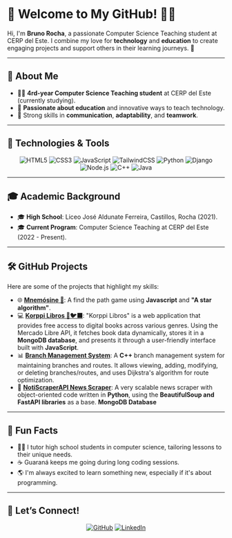 # 🌟 Welcome to My GitHub! 👨‍💻  
Hi, I'm **Bruno Rocha**, a passionate Computer Science Teaching student at CERP del Este. I combine my love for **technology** and **education** to create engaging projects and support others in their learning journeys. 🚀  

---

## 🎯 About Me  
- 👨‍🏫 **4rd-year Computer Science Teaching student** at CERP del Este (currently studying).  
- 🌱 **Passionate about education** and innovative ways to teach technology.  
- 🤝 Strong skills in **communication**, **adaptability**, and **teamwork**.  

---

## 🔧 Technologies & Tools  
<div align="center">

![HTML5](https://img.shields.io/badge/-HTML5-E34F26?logo=html5&logoColor=white&style=for-the-badge)
![CSS3](https://img.shields.io/badge/-CSS3-1572B6?logo=css3&logoColor=white&style=for-the-badge)
![JavaScript](https://img.shields.io/badge/-JavaScript-F7DF1E?logo=javascript&logoColor=black&style=for-the-badge)
![TailwindCSS](https://img.shields.io/badge/-TailwindCSS-06B6D4?logo=tailwindcss&logoColor=white&style=for-the-badge)
![Python](https://img.shields.io/badge/-Python-3776AB?logo=python&logoColor=white&style=for-the-badge)
![Django](https://img.shields.io/badge/-Django-092E20?logo=django&logoColor=white&style=for-the-badge)
![Node.js](https://img.shields.io/badge/-Node.js-339933?logo=node.js&logoColor=white&style=for-the-badge)
![C++](https://img.shields.io/badge/-C++-00599C?logo=cplusplus&logoColor=white&style=for-the-badge)
![Java](https://img.shields.io/badge/-Java-007396?logo=java&logoColor=white&style=for-the-badge)

</div>

---

## 🎓 Academic Background  
- 🎓 **High School**: Liceo José Aldunate Ferreira, Castillos, Rocha (2021).  
- 🎓 **Current Program**: Computer Science Teaching at CERP del Este (2022 - Present).  

---

## 🛠️ GitHub Projects  
Here are some of the projects that highlight my skills:  

- 🌐 **[Mnemósine 🦉](https://brumaster7.github.io/Mnemosine/)**: A find the path game using **Javascript** and **"A star algorithm"**.  
- 💻 **[Korppi Libros 📖🐦‍⬛](https://korppi-libros.vercel.app/)**: "Korppi Libros" is a web application that provides free access to digital books across various genres. Using the Mercado Libre API, it fetches book data dynamically, stores it in a **MongoDB database**, and presents it through a user-friendly interface built with **JavaScript**.  
- 📊 **[Branch Management System](https://github.com/BruMaster7/sistema_sucursales)**: A **C++** branch management system for maintaining branches and routes. It allows viewing, adding, modifying, or deleting branches/routes, and uses Dijkstra's algorithm for route optimization.
- 📰 **[NotiScraperAPI News Scraper](https://github.com/BruMaster7/Noti-ScraperAPI)**: A very scalable news scraper with object-oriented code written in **Python**, using the **BeautifulSoup and FastAPI libraries** as a base. **MongoDB Database**

---

## 🌟 Fun Facts  
- 👨‍🏫 I tutor high school students in computer science, tailoring lessons to their unique needs.  
- ☕ Guaraná keeps me going during long coding sessions.  
- 🌎 I'm always excited to learn something new, especially if it's about programming.

---

## 🤝 Let’s Connect!  
<div align="center">

[![GitHub](https://img.shields.io/badge/-GitHub-181717?logo=github&logoColor=white&style=for-the-badge)](https://github.com/BruMaster7)
[![LinkedIn](https://img.shields.io/badge/-LinkedIn-0077B5?logo=linkedin&logoColor=white&style=for-the-badge)](https://www.linkedin.com/in/bruno-rocha-a520a91b8/)  

</div>



